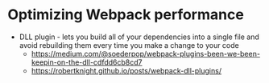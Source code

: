 # Optimizing Webpack performance
* DLL plugin - lets you build all of your dependencies into a single file and avoid rebuilding them every time you make a change to your code
  * https://medium.com/@soederpop/webpack-plugins-been-we-been-keepin-on-the-dll-cdfdd6cb8cd7
  * https://robertknight.github.io/posts/webpack-dll-plugins/
